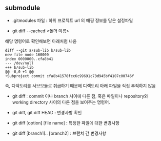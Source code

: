 ## submodule

- .gitmodules 파일 : 하위 프로젝트 url 의 매핑 정보를 담은 설정파일

- git diff --cached <폴더 이름>

해당 명령어로 확인해보면 아래처럼 나옴

```
diff --git a/sub-lib b/sub-lib
new file mode 160000
index 0000000..cfa8b41
--- /dev/null
+++ b/sub-lib
@@ -0,0 +1 @@
+Subproject commit cfa8b41578fcc6c99691c73d945bf4107c00746f
```

즉, 디렉토리를 서브모듈로 취급하기 때문에 디렉토리 아래 파일을 직접 추적하지 않음

- git diff : commit 이나 branch 사이에 다른 점, 혹은 파일이나 repository와 working directory 사이의 다른 점을 보여주는 명령어.

- git diff, git diff HEAD : 변경사항 확인
- git diff [option] [file name] : 특정한 파일에 대한 변경사항
- git diff [branch1].. [branch2] : 브랜치 간 변경사항
